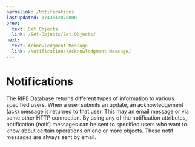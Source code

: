 ```yaml
---
permalink: /Notifications
lastUpdated: 1743512878000
prev:
  text: Set Objects
  link: /Set-Objects/Set-Objects/
next:
  text: Acknowledgment Message
  link: /Notifications/Acknowledgment-Message/
---
```


# Notifications

The RIPE Database returns different types of information to various specified users. When a user submits an update, an acknowledgement (ack) message is returned to that user. This may an email message or via some other HTTP connection. By using any of the notification attributes, notification (notif) messages can be sent to specified users who want to know about certain operations on one or more objects. These notif messages are always sent by email.
